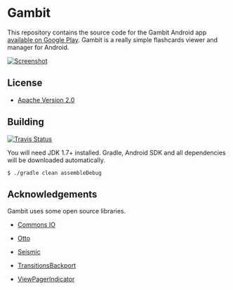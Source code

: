 # Gambit

This repository contains the source code for the Gambit Android app
[available on Google Play][Google Play link].
Gambit is a really simple flashcards viewer and manager for Android.

[![Screenshot][Screenshot image]][Google Play link]

## License

* [Apache Version 2.0][Apache link]

## Building

[![Travis Status][Travis image]][Travis link]

You will need JDK 1.7+ installed.
Gradle, Android SDK and all dependencies will be downloaded automatically.

```
$ ./gradle clean assembleDebug
```

## Acknowledgements

Gambit uses some open source libraries.

* [Commons IO][Commons IO link]
* [Otto][Otto link]
* [Seismic][Seismic link]
* [TransitionsBackport][TransitionsBackport link]
* [ViewPagerIndicator][ViewPagerIndicator link]


  [Apache link]: http://www.apache.org/licenses/LICENSE-2.0.html
  [Google Play link]: https://play.google.com/store/apps/details?id=ru.ming13.gambit
  [Travis link]: https://travis-ci.org/ming13/to-the-moon

  [Commons IO link]: http://commons.apache.org/proper/commons-io
  [Otto link]: http://square.github.com/otto
  [Seismic link]: https://github.com/square/seismic
  [TransitionsBackport link]: https://github.com/guerwan/TransitionsBackport
  [ViewPagerIndicator link]: http://viewpagerindicator.com

  [Screenshot image]: https://f.cloud.github.com/assets/200401/2264233/a10084aa-9e6f-11e3-90f7-f4bd5dcceb14.png
  [Travis image]: https://travis-ci.org/ming13/gambit.svg?branch=master
